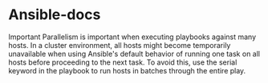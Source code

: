 # Ansible-docs
Important
Parallelism is important when executing playbooks against many hosts. In a cluster environment, all hosts might become temporarily unavailable when using Ansible's default behavior of running one task on all hosts before proceeding to the next task. To avoid this, use the serial keyword in the playbook to run hosts in batches through the entire play.

